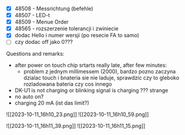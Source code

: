 
- [x] 48508 - Messrichtung (befehle)
- [x] 48507 - LED-t
- [x] 48509 - Menue Order
- [x] 48565 - rozszerzenie tolerancji i zwiniecie
- [x] dodac Hello i numer wersji (po resecie FA to samo)
- [ ] czy dodac off jako 0???

Questions and remarks:
- after power on touch chip srtarts really late, after few minutes:
	- problem z jednym millimessem (2000), bardzo pozno zaczyna dzialac touch i bnateria sie nie laduje, sprawdzic czy to gleboko rozladowana bateria czy cos innego
- DK-U1 is not charging or blinking signal is charging ??? strange
- no auto on?
- charging 20 mA (ist das limit?)


![[2023-10-11_16h10_23.png]]
![[2023-10-11_16h10_59.png]]


![[2023-10-11_16h11_39.png]]
![[2023-10-11_16h11_15.png]]